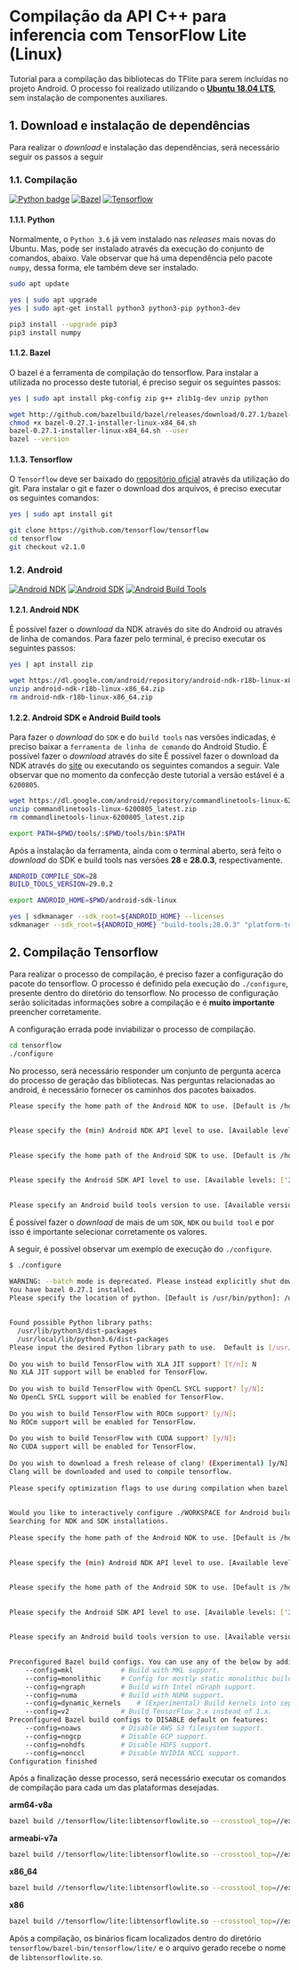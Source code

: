 # Compilação da API C++ para inferencia com TensorFlow Lite (Linux)

Tutorial para a compilação das bibliotecas do TFlite para serem incluídas no projeto Android. O processo foi realizado utilizando o [**Ubuntu 18.04 LTS**](https://releases.ubuntu.com/18.04.4/), sem instalação de componentes auxiliares.
## 1. Download e instalação de dependências
Para realizar o *download* e instalação das dependências, será necessário seguir os passos a seguir 

### 1.1. Compilação
[![Python badge](https://img.shields.io/badge/Python-3.6-blue.svg)](https://www.python.org/downloads/release/python-360/)
[![Bazel](https://img.shields.io/badge/Bazel-0.27.1-blue.svg)](https://docs.bazel.build/versions/0.27.0/install-ubuntu.html)
[![Tensorflow](https://img.shields.io/badge/Tensorflow-v2.1.0-blue.svg)](https://github.com/tensorflow/tensorflow/releases/tag/v2.1.0)

#### 1.1.1. Python
Normalmente, o `Python 3.6` já vem instalado nas *releases* mais novas do Ubuntu. Mas, pode ser instalado através da execução do conjunto de comandos, abaixo. Vale observar que há uma dependência pelo pacote `numpy`, dessa forma, ele também deve ser instalado.

```bash
sudo apt update

yes | sudo apt upgrade
yes | sudo apt-get install python3 python3-pip python3-dev

pip3 install --upgrade pip3
pip3 install numpy
```

#### 1.1.2. Bazel
O bazel é a ferramenta de compilação do tensorflow. Para instalar a utilizada no processo deste tutorial, é preciso seguir os seguintes passos:

```bash
yes | sudo apt install pkg-config zip g++ zlib1g-dev unzip python

wget http://github.com/bazelbuild/bazel/releases/download/0.27.1/bazel-0.27.1-installer-linux-x86_64.sh
chmod +x bazel-0.27.1-installer-linux-x84_64.sh
bazel-0.27.1-installer-linux-x84_64.sh --user
bazel --version
```

#### 1.1.3. Tensorflow
O `Tensorflow` deve ser baixado do [repositório oficial](https://github.com/tensorflow/tensorflow) através da utilização do git. Para instalar o git e fazer o download dos arquivos, é preciso executar os seguintes comandos:

```bash
yes | sudo apt install git

git clone https://github.com/tensorflow/tensorflow
cd tensorflow
git checkout v2.1.0
```

### 1.2. Android
[![Android NDK](https://img.shields.io/badge/NDK-18b-yellow.svg)](https://developer.android.com/ndk/downloads/older_releases?hl=pt-br)
[![Android SDK](https://img.shields.io/badge/SDK-28.0.3-yellow.svg)](https://developer.android.com/studio#downloads)
[![Android Build Tools](https://img.shields.io/badge/Build%20Tools-v2.1.0-yellow.svg)](https://developer.android.com/studio#downloads)


#### 1.2.1. Android NDK
É possível fazer o *download* da NDK através do site do Android ou através de linha de comandos. Para fazer pelo terminal, é preciso executar os seguintes passos:

```bash
yes | apt install zip

wget https://dl.google.com/android/repository/android-ndk-r18b-linux-x86_64.zip
unzip android-ndk-r18b-linux-x86_64.zip
rm android-ndk-r18b-linux-x86_64.zip
```

#### 1.2.2. Android SDK e Android Build tools
Para fazer o *download* do `SDK` e do `build tools` nas versões indicadas, é preciso baixar a `ferramenta de linha de comando` do Android Studio. É possível fazer o *download* através do site
É possível fazer o download da NDK através do [site](https://developer.android.com/studio#downloads) ou executando os seguintes comandos a seguir. Vale observar que no momento da confecção deste tutorial a versão estável é a `6200805`.

```bash
wget https://dl.google.com/android/repository/commandlinetools-linux-6200805_latest.zip
unzip commandlinetools-linux-6200805_latest.zip
rm commandlinetools-linux-6200805_latest.zip

export PATH=$PWD/tools/:$PWD/tools/bin:$PATH
```

Após a instalação da ferramenta, ainda com o terminal aberto, será feito o *download* do SDK e build tools nas versões **28** e **28.0.3**, respectivamente.

```bash
ANDROID_COMPILE_SDK=28
BUILD_TOOLS_VERSION=29.0.2

export ANDROID_HOME=$PWD/android-sdk-linux

yes | sdkmanager --sdk_root=${ANDROID_HOME} --licenses
sdkmanager --sdk_root=${ANDROID_HOME} "build-tools;28.0.3" "platform-tools" "platforms;android-28"
```

## 2. Compilação Tensorflow

Para realizar o processo de compilação, é preciso fazer a configuração do pacote do tensorflow. O processo é definido pela execução do `./configure`, presente dentro do diretório do tensorflow. No processo de configuração serão solicitadas informações sobre a compilação e é **muito importante** preencher corretamente. 

A configuração errada pode inviabilizar o processo de compilação.

```bash
cd tensorflow
./configure
```

No processo, será necessário responder um conjunto de pergunta acerca do processo de geração das bibliotecas. Nas perguntas relacionadas ao android, é necessário fornecer os caminhos dos pacotes baixados.

```bash
Please specify the home path of the Android NDK to use. [Default is /home/usr/Android/Sdk/ndk-bundle]: /home/usr/Documentos/compilation1/android-ndk-r18b
 
 
Please specify the (min) Android NDK API level to use. [Available levels: ['16', '17', '18', '19', '21', '22', '23', '24', '26', '27', '28']] [Default is 21]: 18
 
 
Please specify the home path of the Android SDK to use. [Default is /home/usr/Android/Sdk]: /home/usr/Documentos/compilation1/android-sdk-linux
 
 
Please specify the Android SDK API level to use. [Available levels: ['28']] [Default is 28]:
 
 
Please specify an Android build tools version to use. [Available versions: ['28.0.3', '29.0.2']] [Default is 29.0.2]: 28.0.3
```
É possível fazer o *download* de mais de um `SDK`, `NDK` ou `build tool` e por isso é importante selecionar corretamente os valores.

A seguir, é possível observar um exemplo de execução do `./configure`.

```bash
$ ./configure

WARNING: --batch mode is deprecated. Please instead explicitly shut down your Bazel server using the command "bazel shutdown".
You have bazel 0.27.1 installed.
Please specify the location of python. [Default is /usr/bin/python]: /usr/bin/python3.6
 
 
Found possible Python library paths:
  /usr/lib/python3/dist-packages
  /usr/local/lib/python3.6/dist-packages
Please input the desired Python library path to use.  Default is [/usr/lib/python3/dist-packages]
 
Do you wish to build TensorFlow with XLA JIT support? [Y/n]: N
No XLA JIT support will be enabled for TensorFlow.
 
Do you wish to build TensorFlow with OpenCL SYCL support? [y/N]:
No OpenCL SYCL support will be enabled for TensorFlow.
 
Do you wish to build TensorFlow with ROCm support? [y/N]:
No ROCm support will be enabled for TensorFlow.
 
Do you wish to build TensorFlow with CUDA support? [y/N]:
No CUDA support will be enabled for TensorFlow.
 
Do you wish to download a fresh release of clang? (Experimental) [y/N]: Y
Clang will be downloaded and used to compile tensorflow.
 
Please specify optimization flags to use during compilation when bazel option "--config=opt" is specified [Default is -march=native -Wno-sign-compare]:
 
 
Would you like to interactively configure ./WORKSPACE for Android builds? [y/N]: Y
Searching for NDK and SDK installations.
 
Please specify the home path of the Android NDK to use. [Default is /home/usr/Android/Sdk/ndk-bundle]: /home/usr/Documentos/compilation1/android-ndk-r18b
 
 
Please specify the (min) Android NDK API level to use. [Available levels: ['16', '17', '18', '19', '21', '22', '23', '24', '26', '27', '28']] [Default is 21]: 18
 
 
Please specify the home path of the Android SDK to use. [Default is /home/usr/Android/Sdk]: /home/usr/Documentos/compilation1/android-sdk-linux
 
 
Please specify the Android SDK API level to use. [Available levels: ['28']] [Default is 28]:
 
 
Please specify an Android build tools version to use. [Available versions: ['28.0.3', '29.0.2']] [Default is 29.0.2]: 28.0.3
 
 
Preconfigured Bazel build configs. You can use any of the below by adding "--config=<>" to your build command. See .bazelrc for more details.
    --config=mkl            # Build with MKL support.
    --config=monolithic     # Config for mostly static monolithic build.
    --config=ngraph         # Build with Intel nGraph support.
    --config=numa           # Build with NUMA support.
    --config=dynamic_kernels    # (Experimental) Build kernels into separate shared objects.
    --config=v2             # Build TensorFlow 2.x instead of 1.x.
Preconfigured Bazel build configs to DISABLE default on features:
    --config=noaws          # Disable AWS S3 filesystem support.
    --config=nogcp          # Disable GCP support.
    --config=nohdfs         # Disable HDFS support.
    --config=nonccl         # Disable NVIDIA NCCL support.
Configuration finished
```

Após a finalização desse processo, será necessário executar os comandos de compilação para cada um das plataformas desejadas. 

**arm64-v8a**
```bash
bazel build //tensorflow/lite:libtensorflowlite.so --crosstool_top=//external:android/crosstool --cpu=arm64-v8a --host_crosstool_top=@bazel_tools//tools/cpp:toolchain --cxxopt="-std=c++11"
```
**armeabi-v7a**
```bash
bazel build //tensorflow/lite:libtensorflowlite.so --crosstool_top=//external:android/crosstool --cpu=armeabi-v7a --host_crosstool_top=@bazel_tools//tools/cpp:toolchain --cxxopt="-std=c++11"
```

**x86_64**
```bash
bazel build //tensorflow/lite:libtensorflowlite.so --crosstool_top=//external:android/crosstool --cpu=x86_64 --host_crosstool_top=@bazel_tools//tools/cpp:toolchain --cxxopt="-std=c++11"
```
**x86** 
```bash
bazel build //tensorflow/lite:libtensorflowlite.so --crosstool_top=//external:android/crosstool --cpu=x86 --host_crosstool_top=@bazel_tools//tools/cpp:toolchain --cxxopt="-std=c++11"
```

Após a compilação, os binários ficam localizados dentro do diretório `tensorflow/bazel-bin/tensorflow/lite/` e o arquivo gerado recebe o nome de `libtensorflowlite.so`.
